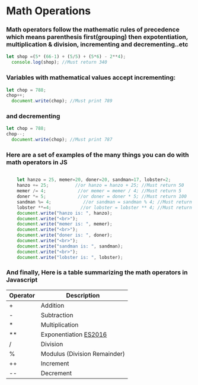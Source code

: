 # Math Operations


### Math operators follow the mathematic rules of precedence which means parenthesis first(grouping) then expotentiation, multiplication & division, incrementing and decrementing..etc

```javascript
let shop =(5* (66-1) + (5/5) + (5*6) - 2**4);
  console.log(shop); //Must return 340
```
### Variables with mathematical values accept incrementing:

```javascript
let chop = 788;
chop++;
  document.write(chop); //Must print 789
```
### and decrementing

```javascript
let chop = 788;
chop--;
  document.write(chop); //Must print 787
```


### Here are a set of examples of the many things you can do with math operators in JS
```javascript

    let hanzo = 25, memer=20, doner=20, sandman=17, lobster=2;
    hanzo += 25;          //or hanzo = hanzo + 25; //Must return 50
    memer /= 4;            //or memer = memer / 4; //Must return 5
    doner *= 5;            //or doner = doner * 5; //Must return 100
    sandman %= 4;            //or sandman = sandman % 4; //Must return 1 since the remainder of 17/4 is 1
    lobster **=4;           //or lobster = lobster ** 4; //Must return 16 since the exponent of 2 to the power of 4 is 16
    document.write("hanzo is: ", hanzo);
    document.write("<br>");
    document.write("memer is: ", memer);
    document.write("<br>");
    document.write("doner is: ", doner);
    document.write("<br>");
    document.write("sandman is: ", sandman);
    document.write("<br>");
    document.write("lobster is: ", lobster);
```

### And finally, Here is a table summarizing the math operators in Javascript
|Operator | Description |
|---------|-------------|
|+        |Addition|
|-        |Subtraction|
|* 	      |Multiplication|
|** 	  |Exponentiation [ES2016](https://flaviocopes.com/es2016/)|
|/ 	      |Division|
|% 	      |Modulus (Division Remainder)|
|++ 	  |Increment|
|-- 	  |Decrement|